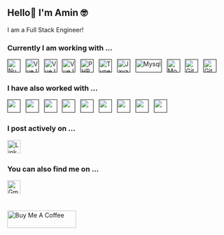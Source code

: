 ## Hello👋 I'm Amin 🤓

I am a Full Stack Engineer!

### Currently I am working with ...

<a href="" target="_blank" title="NuxtJS" rel="noreferrer"><img src="https://www.vectorlogo.zone/logos/nuxtjs/nuxtjs-icon.svg" alt="NuxtJA" width="30" height="30"/></a>&nbsp;&nbsp;
<a href="" target="_blank" title="VueJS" rel="noreferrer"><img src="https://www.vectorlogo.zone/logos/vuejs/vuejs-icon.svg" alt="VueJS" width="30" height="30"/></a>&nbsp;&nbsp;
<a href="" target="_blank" title="Tailwind CSS" rel="noreferrer"><img src="https://www.vectorlogo.zone/logos/tailwindcss/tailwindcss-icon.svg" alt="VueJS" width="30" height="30"/></a>&nbsp;&nbsp;
<a href="" target="_blank" title="Laravel" rel="noreferrer"><img src="https://www.vectorlogo.zone/logos/laravel/laravel-icon.svg" alt="VueJS" width="30" height="30"/></a>&nbsp;&nbsp;
<a href="" target="_blank" title="PHP" rel="noreferrer"><img src="https://www.vectorlogo.zone/logos/php/php-icon.svg" alt="PHP" width="30" height="30"/></a>&nbsp;&nbsp;
<a href="" target="_blank" title="TypeScript" rel="noreferrer"><img src="https://www.vectorlogo.zone/logos/typescriptlang/typescriptlang-icon.svg" alt="TypeScript" width="30" height="30"/></a>&nbsp;&nbsp;
<a href="" target="_blank" title="JavaScript" rel="noreferrer"><img src="https://www.freepnglogos.com/uploads/javascript-png/javascript-vector-logo-yellow-png-transparent-javascript-vector-12.png" alt="JavaScript" width="30" height="30"/></a>&nbsp;&nbsp;
<a href="" target="_blank" title="Mysql" rel="noreferrer"><img src="https://www.vectorlogo.zone/logos/mysql/mysql-official.svg" alt="Mysql" width="60" height="30"/></a>&nbsp;&nbsp;
<a href="" target="_blank" title="MongoDB" rel="noreferrer"><img src="https://www.vectorlogo.zone/logos/mongodb/mongodb-icon.svg" alt="Mongo" width="30" height="30"/></a>&nbsp;&nbsp;
<a href="" target="_blank" title="Git" rel="noreferrer"><img src="https://www.vectorlogo.zone/logos/git-scm/git-scm-icon.svg" alt="Git" width="30" height="30"/></a>&nbsp;&nbsp;
<a href="" target="_blank" title="GitHub" rel="noreferrer"><img src="https://www.vectorlogo.zone/logos/github/github-tile.svg" alt="GitHub" width="30" height="30"/></a>&nbsp;&nbsp;

### I have also worked with ...

<a href="" title="HTML" target="_blank" rel="noreferrer"><img src="https://www.vectorlogo.zone/logos/w3_html5/w3_html5-icon.svg" alt="" width="30" height="30"/></a>&nbsp;&nbsp;
<a href="" title="CSS" target="_blank" rel="noreferrer"><img src="https://www.vectorlogo.zone/logos/w3_css/w3_css-icon.svg" alt="" width="30" height="30"/></a>&nbsp;&nbsp;
<a href="" title="Apache Maven" target="_blank" rel="noreferrer"><img src="https://www.vectorlogo.zone/logos/apache_maven/apache_maven-icon.svg" alt="" width="30" height="30"/></a>&nbsp;&nbsp;
<a href="" title="PostgreSQL" target="_blank" rel="noreferrer"><img src="https://www.vectorlogo.zone/logos/postgresql/postgresql-icon.svg" alt="" width="30" height="30"/></a>&nbsp;&nbsp;
<a href="" title="Redis" target="_blank" rel="noreferrer"><img src="https://www.vectorlogo.zone/logos/redis/redis-icon.svg" alt="" width="30" height="30"/></a>&nbsp;&nbsp;
<a href="" title="Apache Kafka" target="_blank" rel="noreferrer"><img src="https://www.vectorlogo.zone/logos/apache_kafka/apache_kafka-icon.svg" alt="" width="30" height="30"/></a>&nbsp;&nbsp;
<a href="" title="Postman" target="_blank" rel="noreferrer"><img src="https://www.vectorlogo.zone/logos/getpostman/getpostman-icon.svg" alt="" width="30" height="30"/></a>&nbsp;&nbsp;
<a href="" title="Docker" target="_blank" rel="noreferrer"><img src="https://www.vectorlogo.zone/logos/docker/docker-icon.svg" alt="" width="30" height="30"/></a>&nbsp;&nbsp;
<a href="" title="MySQL" target="_blank" rel="noreferrer"><img src="https://www.vectorlogo.zone/logos/mysql/mysql-icon.svg" alt="" width="30" height="30"/></a>&nbsp;&nbsp;

### I post actively on ...

<a href="https://www.linkedin.com/in/aminkhoshzahmat/" title="aminkhoshzahmat" target="_blank" rel="noreferrer"><img src="https://www.vectorlogo.zone/logos/linkedin/linkedin-tile.svg" alt="LinkedIn" width="30" height="30"/></a>&nbsp;&nbsp;


### You can also find me on ...


<a href="mailto:aminkhoshzahmat@gmail.com" target="_blank" title="aminkhoshzahmat@gmail.com" rel="noreferrer"><img src="https://www.vectorlogo.zone/logos/gmail/gmail-tile.svg" alt="Gmail" width="30" height="30"/></a>

# 

<a href="https://www.buymeacoffee.com/aminkhoshzahmat" target="_blank"><img src="https://cdn.buymeacoffee.com/buttons/v2/default-yellow.png" alt="Buy Me A Coffee" style="height: 40px !important;width: 157px !important;" ></a>

